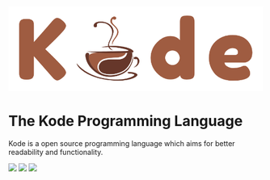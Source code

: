 ![Kode Banner](assets/banner.png)

# The Kode Programming Language

Kode is a open source programming language which aims for better readability and functionality.

![](https://img.shields.io/github/contributors/Kode-Devs/Kode-Remake)
![](https://img.shields.io/github/commit-activity/m/Kode-Devs/Kode-Remake)
![](https://img.shields.io/github/last-commit/Kode-Devs/Kode-Remake)